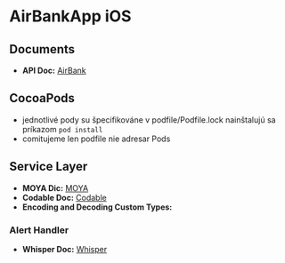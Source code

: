 #  AirBankApp iOS

## Documents
- **API Doc:**  [AirBank](https://airbank.docs.apiary.io)

## CocoaPods
- jednotlivé pody su špecifikováne v podfile/Podfile.lock nainštalujú sa príkazom `pod install`
- comitujeme len podfile nie adresar Pods

## Service Layer

- **MOYA Dic:** [MOYA](https://github.com/Moya/Moya)
- **Codable Doc:** [Codable](https://developer.apple.com/documentation/swift/codable)
- **Encoding and Decoding Custom Types:** [](https://developer.apple.com/documentation/foundation/archives_and_serialization/encoding_and_decoding_custom_types)

### **Alert Handler** 
- **Whisper Doc:** [Whisper](https://github.com/hyperoslo/Whisper)

